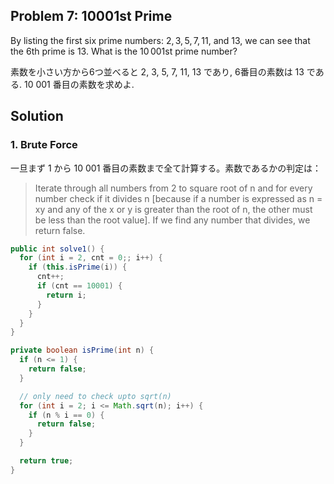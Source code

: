 ## Problem 7: 10001st Prime

By listing the first six prime numbers: $2, 3, 5, 7, 11$, and $13$, we can see that the $6$th prime is $13$.
What is the $10\,001$st prime number?

素数を小さい方から6つ並べると 2, 3, 5, 7, 11, 13 であり, 6番目の素数は 13 である.
10 001 番目の素数を求めよ.

## Solution
### 1. Brute Force
一旦まず 1 から 10 001 番目の素数まで全て計算する。素数であるかの判定は：

>Iterate through all numbers from 2 to square root of n and for every number check if it divides n [because if a number is expressed as n = xy and any of the x or y is greater than the root of n, the other must be less than the root value]. If we find any number that divides, we return false.

```java
public int solve1() {
  for (int i = 2, cnt = 0;; i++) {
    if (this.isPrime(i)) {
      cnt++;
      if (cnt == 10001) {
        return i;
      }
    }
  }
}

private boolean isPrime(int n) {
  if (n <= 1) {
    return false;
  }

  // only need to check upto sqrt(n)
  for (int i = 2; i <= Math.sqrt(n); i++) {
    if (n % i == 0) {
      return false;
    }
  }

  return true;
}
```

